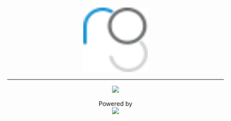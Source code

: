 <p align="center">
    <img src="assets/morgrimm-logo.svg" width="150px" height="150px" />
</p>

------------------

<p align="center">
	<img src="https://img.shields.io/static/v1?label=Platforms&message=MacOS&color=9cf&style=for-the-badge" />
</p>

<p align="center">
	Powered by
    <br>
    <a href="https://github.com/arcticicestudio/snowsaw">
    	<img src="https://cdn.rawgit.com/arcticicestudio/snowsaw/develop/assets/snowsaw-logo-banner.svg" />
    </a>
</p>
